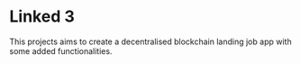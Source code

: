 # Linked 3

This projects aims to create a decentralised blockchain landing job app with some added functionalities.


